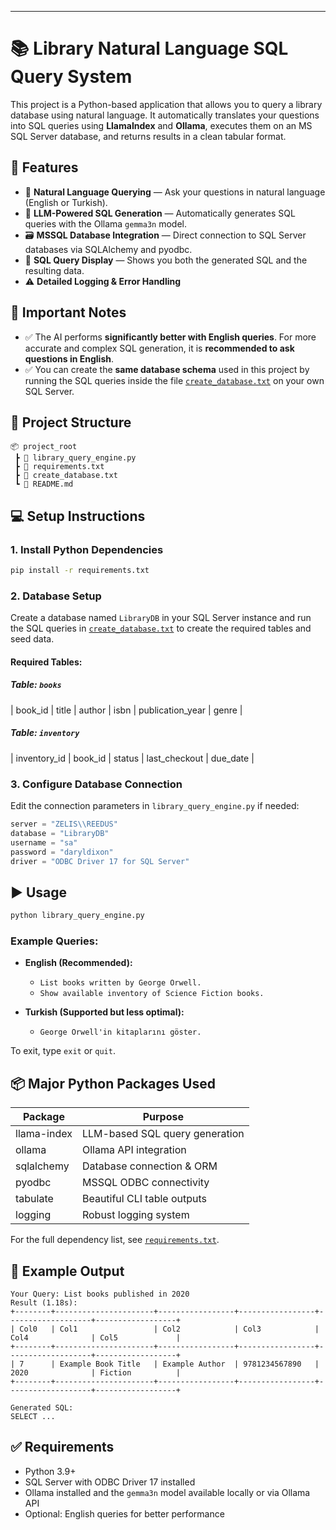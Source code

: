---

# 📚 Library Natural Language SQL Query System

This project is a Python-based application that allows you to query a library database using natural language. It automatically translates your questions into SQL queries using **LlamaIndex** and **Ollama**, executes them on an MS SQL Server database, and returns results in a clean tabular format.

## 🚀 Features

* 💬 **Natural Language Querying** — Ask your questions in natural language (English or Turkish).
* 🤖 **LLM-Powered SQL Generation** — Automatically generates SQL queries with the Ollama `gemma3n` model.
* 🗃️ **MSSQL Database Integration** — Direct connection to SQL Server databases via SQLAlchemy and pyodbc.
* 📝 **SQL Query Display** — Shows you both the generated SQL and the resulting data.
* ⚠️ **Detailed Logging & Error Handling**

## 📢 Important Notes

* ✅ The AI performs **significantly better with English queries**. For more accurate and complex SQL generation, it is **recommended to ask questions in English**.
* ✅ You can create the **same database schema** used in this project by running the SQL queries inside the file [`create_database.txt`](./create_database.txt) on your own SQL Server.

## 📁 Project Structure

```
📦 project_root
 ┣ 📜 library_query_engine.py
 ┣ 📜 requirements.txt
 ┣ 📜 create_database.txt
 ┗ 📜 README.md
```

## 💻 Setup Instructions

### 1. Install Python Dependencies

```bash
pip install -r requirements.txt
```

### 2. Database Setup

Create a database named `LibraryDB` in your SQL Server instance and run the SQL queries in [`create_database.txt`](./create_database.txt) to create the required tables and seed data.

#### Required Tables:

##### Table: `books`

\| book\_id | title | author | isbn | publication\_year | genre |

##### Table: `inventory`

\| inventory\_id | book\_id | status | last\_checkout | due\_date |

### 3. Configure Database Connection

Edit the connection parameters in `library_query_engine.py` if needed:

```python
server = "ZELIS\\REEDUS"
database = "LibraryDB"
username = "sa"
password = "daryldixon"
driver = "ODBC Driver 17 for SQL Server"
```

## ▶️ Usage

```bash
python library_query_engine.py
```

### Example Queries:

* **English (Recommended):**

  * `List books written by George Orwell.`
  * `Show available inventory of Science Fiction books.`
* **Turkish (Supported but less optimal):**

  * `George Orwell'in kitaplarını göster.`

To exit, type `exit` or `quit`.

## 📦 Major Python Packages Used

| Package     | Purpose                        |
| ----------- | ------------------------------ |
| llama-index | LLM-based SQL query generation |
| ollama      | Ollama API integration         |
| sqlalchemy  | Database connection & ORM      |
| pyodbc      | MSSQL ODBC connectivity        |
| tabulate    | Beautiful CLI table outputs    |
| logging     | Robust logging system          |

For the full dependency list, see [`requirements.txt`](./requirements.txt).

## 📝 Example Output

```plaintext
Your Query: List books published in 2020
Result (1.18s):
+--------+----------------------+-----------------+-----------------+-------------------+------------------+
| Col0   | Col1                 | Col2            | Col3            | Col4              | Col5             |
+--------+----------------------+-----------------+-----------------+-------------------+------------------+
| 7      | Example Book Title   | Example Author  | 9781234567890   | 2020              | Fiction          |
+--------+----------------------+-----------------+-----------------+-------------------+------------------+

Generated SQL:
SELECT ...
```

## ✅ Requirements

* Python 3.9+
* SQL Server with ODBC Driver 17 installed
* Ollama installed and the `gemma3n` model available locally or via Ollama API
* Optional: English queries for better performance
